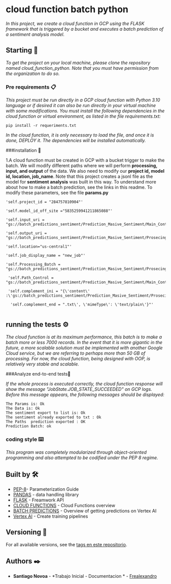 # cloud function batch python 

_In this project, we create a cloud function in GCP using the FLASK framework that is triggered by a bucket and executes a batch prediction of a sentiment analysis model._

## Starting 🚀

_To get the project on your local machine, please clone the repository named cloud_function_python. Note that you must have permission from the organization to do so._

### Pre requirements 📋

_This project must be run directly in a GCP cloud function with Python 3.10 language or if desired it can also be run directly in your virtual machine with some modifications. You must install the following dependencies in the cloud function or virtual environment, as listed in the file requirements.txt:_

```
pip install -r requeriments.txt
```
_In the cloud function, it is only necessary to load the file, and once it is done, DEPLOY it. The dependencies will be installed automatically._


###installation 🔧


1.A cloud function must be created in GCP with a bucket trigger to make the batch. We will modify different paths where we will perform **processing, input, and output** of the data. We also need to modify our **project id, model id, location, job_name**. Note that this project creates a jsonl file as the model for **sentiment analysis** was built in this way. To understand more about how to make a batch prediction, see the links in this readme. To modify these parameters, see the file **params.py**


```
'self.project_id = "284757810904"'

'self.model_id_off_site ="5835259941211865088"'

'self.input_uri = "gs://batch_predictions_sentiment/Prediction_Masive_Sentiment/Main_Control_Batch/Prediction_Main_Batch.jsonl"'

'self.output_uri = "gs://batch_predictions_sentiment/Prediction_Masive_Sentiment/Prosecing_Masive_Data/"'

'self.location="us-central1"'

'self.job_display_name = "new_job"'

'self.Processing_Batch = "gs://batch_predictions_sentiment/Prediction_Masive_Sentiment/Prosecing_Masive_Data/"'
 
 'self.Path_Control = "gs://batch_predictions_sentiment/Prediction_Masive_Sentiment/Main_Control_Batch/"'
 
 'self.complement_ini = "{\'content\' :\'gs://batch_predictions_sentiment/Prediction_Masive_Sentiment/Prosecing_Masive_Data/"'
 
  'self.complement_end = ".txt\', \'mimeType\': \'text/plain\'}"'


```

## running the tests ⚙️


_The cloud function is at its maximum performance, this batch is to make a batch more or less 7000 records. In the event that it is more gigantic in the future, a more scalable solution must be implemented with another Google Cloud service, but we are referring to perhaps more than 50 GB of processing. For now, the cloud function, being designed with OOP, is relatively very stable and scalable._

###Analyze end-to-end tests🔩


_If the whole process is executed correctly, the cloud function response will show the message "JobState.JOB_STATE_SUCCEEDED" on GCP logs. Before this message appears, the following messages should be displayed:_

```
The Params is: Ok
The Data is: Ok
The sentiment export to list is: Ok
The sentiment already exported to txt : Ok
The Paths  prediction exported : OK 
Prediction Batch: ok

```

### coding style ⌨️

_This program was completely modularized through object-oriented programming and also attempted to be codified under the PEP 8 regime._



## Built by 🛠️

* [PEP-8](https://peps.python.org/pep-0008/#id8)- Parameterization Guide
* [PANDAS](https://pandas.pydata.org/) - data handling library
* [FLASK](https://flask.palletsprojects.com/en/2.2.x/) - Freamwork API
* [CLOUD FUNCTIONS](https://cloud.google.com/functions/docs/concepts/overview) - Cloud Functions overview
* [BATCH PREDICTIONS](https://cloud.google.com/vertex-ai/docs/predictions/overview#batch_predictions) - Overview of getting predictions on Vertex AI
* [Vertex AI](https://cloud.google.com/vertex-ai/docs/training/create-training-pipeline) - Create training pipelines

## Versioning 📌

For all available versions, see the [tags en este repositorio](https://github.com/frealexandro/cloud_function_batch_python).

## Authors ✒️


* **Santiago Novoa** - *Trabajo Inicial - Documentacion * - [Frealexandro](https://github.com/frealexandro)

